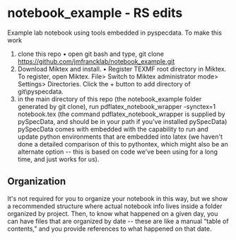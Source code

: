 # notebook_example - RS edits
Example lab notebook using tools embedded in pyspecdata.
To make this work
1.	clone this repo 
•	open git bash and type, git clone https://github.com/jmfrancklab/notebook_example.git
2.	Download Miktex and install. 
•	Register TEXMF root directory in Miktex. To register, open Miktex. File> Switch to Miktex administrator mode> Settings> Directories. Click the + button to add directory of git\pyspecdata. 
3.	in the main directory of this repo (the notebook_example folder generated by git clone), run pdflatex_notebook_wrapper -synctex=1 notebook.tex (the command pdflatex_notebook_wrapper is supplied by pySpecData, and should be in your path if you've installed pySpecData)
pySpecData comes with embedded with the capability to run and update python environments that are embedded into latex (we haven't done a detailed comparison of this to pythontex, which might also be an alternate option -- this is based on code we've been using for a long time, and just works for us).
## Organization
It's not required for you to organize your notebook in this way, but we show a recommended structure where actual notebook info lives inside a folder organized by project.
Then, to know what happened on a given day, you can have files that are organized by date -- these are like a manual “table of contents,” and you provide references to what happened on that date.
